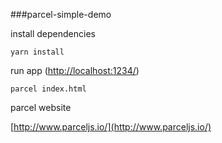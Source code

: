 
###parcel-simple-demo

install dependencies
```
yarn install
```

run app ([http://localhost:1234/](http://localhost:1234/))

```
parcel index.html
```

parcel website

[http://www.parceljs.io/](http://www.parceljs.io/)